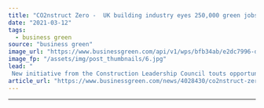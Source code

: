 ```yaml
---
title: "CO2nstruct Zero -  UK building industry eyes 250,000 green jobs on journey to net zero"
date: "2021-03-12"
tags: 
  - business green
source: "business green"
image_url: "https://www.businessgreen.com/api/v1/wps/bfb34ab/e2dc7996-ddfa-450d-a6ed-dff38d5d0ee7/1/iStock-1097891306-green-building-construction-insulation-185x114.jpg"
image_fp: "/assets/img/post_thumbnails/6.jpg"
lead: "
 New initiative from the Construction Leadership Council touts opportunity to attract £36bn of private investment in delivering net zero buildings and construction supply chain in UK ..."
article_url: "https://www.businessgreen.com/news/4028430/co2nstruct-zero-uk-building-industry-eyes-250-green-jobs-journey-net-zero"
---
```


---
